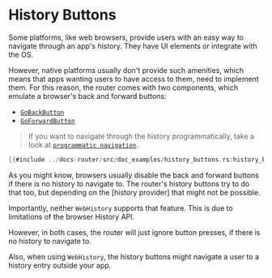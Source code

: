 # History Buttons

Some platforms, like web browsers, provide users with an easy way to navigate
through an app's history. They have UI elements or integrate with the OS.

However, native platforms usually don't provide such amenities, which means that
apps wanting users to have access to them, need to implement them. For this
reason, the router comes with two components, which emulate a browser's back and
forward buttons:

- [`GoBackButton`]
- [`GoForwardButton`]

> If you want to navigate through the history programmatically, take a look at
> [`programmatic navigation`](./navigation/programmatic.md).

```rust
{{#include ../docs-router/src/doc_examples/history_buttons.rs:history_buttons}}
```

As you might know, browsers usually disable the back and forward buttons if
there is no history to navigate to. The router's history buttons try to do that
too, but depending on the [history provider] that might not be possible.

Importantly, neither `WebHistory` supports that feature.
This is due to limitations of the browser History API.

However, in both cases, the router will just ignore button presses, if there is
no history to navigate to.

Also, when using `WebHistory`, the history buttons might
navigate a user to a history entry outside your app.

[`GoBackButton`]: https://docs.rs/dioxus-router/latest/dioxus_router/components/fn.GoBackButton.html
[`GoForwardButton`]: https://docs.rs/dioxus-router/latest/dioxus_router/components/fn.GoForwardButton.html
